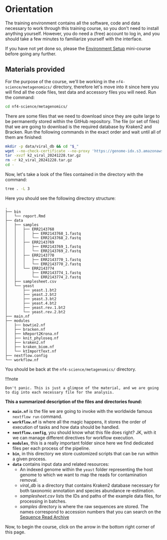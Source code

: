 # Orientation

The training environment contains all the software, code and data necessary to work through this training course, so you don't need to install anything yourself.
However, you do need a (free) account to log in, and you should take a few minutes to familiarize yourself with the interface.

If you have not yet done so, please the [Environment Setup](../../envsetup/) mini-course before going any further.

## Materials provided

For the purpose of the course, we'll be working in the `nf4-science/metagenomics/` directory, therefore let's move into it since here you will find all the code files, test data and accessory files you will need. Run the command:

```bash
cd nf4-science/metagenomics/
```

There are some files that we need to download since they are quite large to be permanently stored within the GitHub repository.
The file (or set of files) that we are going to download is the required database by Kraken2 and Bracken. Run the following commands in the exact order and wait until all of them are finished:

```bash
mkdir -p data/viral_db && cd "$_"
wget --no-check-certificate --no-proxy 'https://genome-idx.s3.amazonaws.com/kraken/k2_viral_20241228.tar.gz'
tar -xvzf k2_viral_20241228.tar.gz
rm -r k2_viral_20241228.tar.gz
cd -
```

Now, let's take a look of the files contained in the directory with the command:

```bash
tree . -L 3
```

Here you should see the following directory structure:

```console title="Directory contents"
.
├── bin
│   └── report.Rmd
├── data
│   ├── samples
│   │   ├── ERR2143768
│   │   │   ├── ERR2143768_1.fastq
│   │   │   └── ERR2143768_2.fastq
│   │   ├── ERR2143769
│   │   │   ├── ERR2143769_1.fastq
│   │   │   └── ERR2143769_2.fastq
│   │   ├── ERR2143770
│   │   │   ├── ERR2143770_1.fastq
│   │   │   └── ERR2143770_2.fastq
│   │   └── ERR2143774
│   │       ├── ERR2143774_1.fastq
│   │       └── ERR2143774_2.fastq
│   ├── samplesheet.csv
│   └── yeast
│       ├── yeast.1.bt2
│       ├── yeast.2.bt2
│       ├── yeast.3.bt2
│       ├── yeast.4.bt2
│       ├── yeast.rev.1.bt2
│       └── yeast.rev.2.bt2
├── main.nf
├── modules
│   ├── bowtie2.nf
│   ├── bracken.nf
│   ├── kReport2Krona.nf
│   ├── knit_phyloseq.nf
│   ├── kraken2.nf
│   ├── kraken_biom.nf
│   └── ktImportText.nf
├── nextflow.config
└── workflow.nf
```

You should be back at the `nf4-science/metagenomics/` directory.

!!!note

    Don't panic. This is just a glimpse of the material, and we are going to dig into each necessary file for the analysis.

**This a summarized description of the files and directories found:**

- **`main.nf`** is the file we are going to invoke with the worldwide famous `nextflow run` command.
- **`workflow.nf`** is where all the magic happens, it stores the order of execution of tasks and how data should be handled.
- **`nextflow.config`**, you should know what this file does right? JK, with it we can manage different directives for workflow execution.
- **`modules`**, this is a really important folder since here we find dedicated files per each process of the pipeline.
- **`bin`**, in this directory we store customized scripts that can be run within a given process.
- **`data`** contains input data and related resources:
  - An indexed genome within the `yeast` folder representing the host genome to which we want to map the reads for contamination removal.
  - _viral_db_ is a directory that contains Kraken2 database necessary for both taxonomic annotation and species abundance re-estimation.
  - _samplesheet.csv_ lists the IDs and paths of the example data files, for processing in batches.
  - _samples_ directory is where the raw sequences are stored.
    The names correspond to accession numbers that you can search on the [Sequence Read Archive](https://www.ncbi.nlm.nih.gov/sra)

Now, to begin the course, click on the arrow in the bottom right corner of this page.
